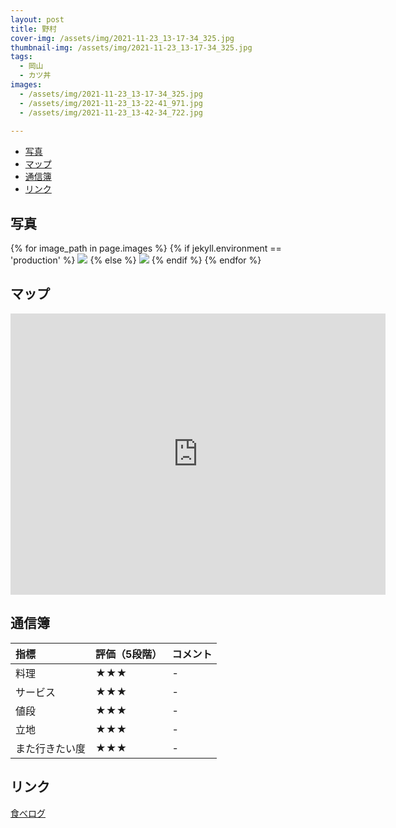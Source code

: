 ```yaml
---
layout: post
title: 野村
cover-img: /assets/img/2021-11-23_13-17-34_325.jpg
thumbnail-img: /assets/img/2021-11-23_13-17-34_325.jpg
tags:
  - 岡山
  - カツ丼
images:  
  - /assets/img/2021-11-23_13-17-34_325.jpg
  - /assets/img/2021-11-23_13-22-41_971.jpg
  - /assets/img/2021-11-23_13-42-34_722.jpg
  
---
```




<!-- TOC -->

- [写真](#写真)
- [マップ](#マップ)
- [通信簿](#通信簿)
- [リンク](#リンク)

<!-- /TOC -->

## 写真

{% for image_path in page.images %}
{% if jekyll.environment == 'production' %}
<img src="https://raw.githubusercontent.com/taira1117/fukuyama_izakaya/master/{{ image_path }}">
{% else %}
<img src="{{ image_path }}">
{% endif %}
{% endfor %}

## マップ

<iframe src="https://www.google.com/maps/embed?pb=!1m14!1m8!1m3!1d13126.339429323012!2d133.9238217!3d34.6651858!3m2!1i1024!2i768!4f13.1!3m3!1m2!1s0x35540649f1511b13%3A0x9ddf608bd9548bf2!2z44Kr44OE5Li8IOmHjuadkQ!5e0!3m2!1sja!2sjp!4v1685202622414!5m2!1sja!2sjp" width="600" height="450" style="border:0;" allowfullscreen="" loading="lazy" referrerpolicy="no-referrer-when-downgrade"></iframe>

## 通信簿

| 指標 | 評価（5段階） | コメント |
| :------ |:--- | :--- |
| 料理 | ★★★ | - |
| サービス | ★★★ | - |
| 値段 | ★★★ | - |
| 立地 | ★★★ | - |
| また行きたい度 | ★★★ | - |

## リンク

[食べログ](https://tabelog.com/okayama/A3301/A330101/33000282/)
